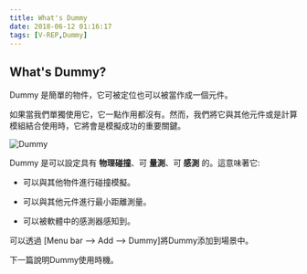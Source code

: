 ```yaml
---
title: What's Dummy
date: 2018-06-12 01:16:17
tags: [V-REP,Dummy]
---
```


## What's Dummy?

Dummy 是簡單的物件，它可被定位也可以被當作成一個元件。

如果當我們單獨使用它，它一點作用都沒有。然而，我們將它與其他元件或是計算模組結合使用時，它將會是模擬成功的重要關鍵。

![Dummy](https://blobscdn.gitbook.com/v0/b/gitbook-28427.appspot.com/o/assets%2F-LAgU-7dFCj3b3oIJIST%2F-LEK8886ly07lm6TzNFk%2F-LEK9n6IerIH0ohJCehh%2Fdummies2.jpg?alt=media&token=692f6319-a72d-458f-970a-05697463c5a6)

Dummy 是可以設定具有 **物理碰撞**、可 **量測**、可 **感測** 的。這意味著它:

- 可以與其他物件進行碰撞模擬。

- 可以與其他元件進行最小距離測量。

- 可以被軟體中的感測器感知到。

 可以透過 [Menu bar --> Add --> Dummy]將Dummy添加到場景中。

下一篇說明Dummy使用時機。
